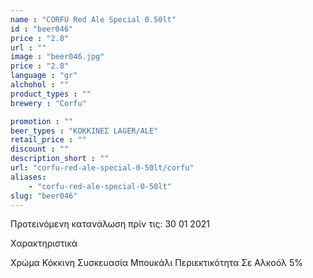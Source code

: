 ```yaml
---
name : "CORFU Red Ale Special 0.50lt"
id : "beer046"
price : "2.8"
url : ""
image : "beer046.jpg"
price : "2.8"
language : "gr"
alchohol : ""
product_types : ""
brewery : "Corfu"

promotion : ""
beer_types : "ΚΟΚΚΙΝΕΣ LAGER/ALE"
retail_price : ""
discount : ""
description_short : ""
url: "corfu-red-ale-special-0-50lt/corfu"
aliases: 
    - "corfu-red-ale-special-0-50lt"
slug: "beer046"
---
```


Προτεινόμενη κατανάλωση πρίν τις: 30 01 2021

Χαρακτηριστικά

Χρώμα
Κόκκινη
Συσκευασία
Μπουκάλι
Περιεκτικότητα Σε Αλκοόλ
5%